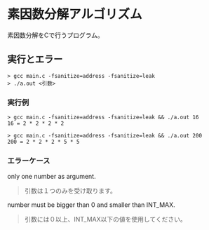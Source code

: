 # 素因数分解アルゴリズム

素因数分解をCで行うプログラム。

## 実行とエラー

```
> gcc main.c -fsanitize=address -fsanitize=leak 
> ./a.out <引数>
```

### 実行例

```
> gcc main.c -fsanitize=address -fsanitize=leak && ./a.out 16
16 = 2 * 2 * 2 * 2

> gcc main.c -fsanitize=address -fsanitize=leak && ./a.out 200
200 = 2 * 2 * 2 * 5 * 5
```

### エラーケース

only one number as argument.
> 引数は１つのみを受け取ります。

number must be bigger than 0 and smaller than INT_MAX.
> 引数には０以上、INT_MAX以下の値を使用してください。